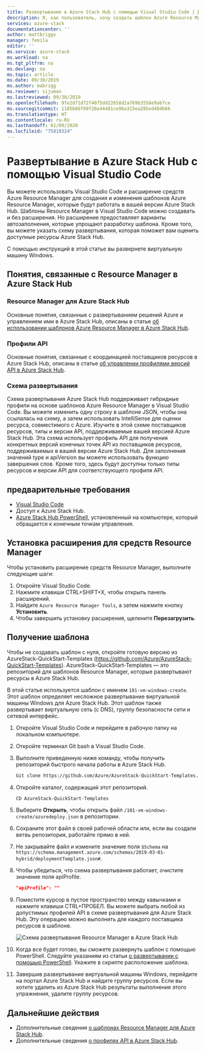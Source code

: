 ```yaml
---
title: Развертывание в Azure Stack Hub с помощью Visual Studio Code | Документация Майкрософт
description: Я, как пользователь, хочу создать шаблон Azure Resource Manager в Visual Studio Code и применить схему развертывания для подготовки шаблона, совместимого с моей версией Azure Stack Hub.
services: azure-stack
documentationcenter: ''
author: mattbriggs
manager: femila
editor: ''
ms.service: azure-stack
ms.workload: na
ms.tgt_pltfrm: na
ms.devlang: na
ms.topic: article
ms.date: 09/30/2019
ms.author: mabrigg
ms.reviewer: sijuman
ms.lastreviewed: 09/30/2019
ms.openlocfilehash: 9fe2d71d72f4075dd22658d2a769b3558e9ab7ce
ms.sourcegitcommit: 1185b66f69f28e44481ce96a315ea285ed404b66
ms.translationtype: HT
ms.contentlocale: ru-RU
ms.lasthandoff: 01/09/2020
ms.locfileid: "75819324"
---
```

# <a name="deploy-with-visual-studio-code-to-azure-stack-hub"></a>Развертывание в Azure Stack Hub с помощью Visual Studio Code

Вы можете использовать Visual Studio Code и расширение средств Azure Resource Manager для создания и изменения шаблонов Azure Resource Manager, которые будут работать в вашей версии Azure Stack Hub. Шаблоны Resource Manager в Visual Studio Code можно создавать и без расширения. Но расширение предоставляет варианты автозаполнения, которые упрощают разработку шаблона. Кроме того, вы можете указать схему развертывания, которая поможет вам оценить доступные ресурсы Azure Stack Hub.

С помощью инструкций в этой статье вы развернете виртуальную машину Windows.

## <a name="concepts-for-azure-stack-hub-resource-manager"></a>Понятия, связанные с Resource Manager в Azure Stack Hub

### <a name="azure-stack-hub-resource-manager"></a>Resource Manager для Azure Stack Hub

Основные понятия, связанные с развертыванием решений Azure и управлением ими в Azure Stack Hub, описаны в статье [об использовании шаблонов Azure Resource Manager в Azure Stack Hub](azure-stack-arm-templates.md).

### <a name="api-profiles"></a>Профили API
Основные понятия, связанные с координацией поставщиков ресурсов в Azure Stack Hub, описаны в статье [об управлении профилями версий API в Azure Stack Hub](azure-stack-version-profiles.md).

### <a name="the-deployment-schema"></a>Схема развертывания

Схема развертывания Azure Stack Hub поддерживает гибридные профили на основе шаблонов Azure Resource Manager в Visual Studio Code. Вы можете изменить одну строку в шаблоне JSON, чтобы она ссылалась на схему, а затем использовать IntelliSense для оценки ресурса, совместимого с Azure. Изучите в этой схеме поставщиков ресурсов, типы и версии API, поддерживаемые вашей версией Azure Stack Hub. Эта схема использует профиль API для получения конкретных версий конечных точек API из поставщиков ресурсов, поддерживаемых в вашей версии Azure Stack Hub. Для заполнения значений type и apiVersion вы можете использовать функцию завершения слов. Кроме того, здесь будут доступны только типы ресурсов и версии API для соответствующего профиля API.

## <a name="prerequisites"></a>предварительные требования

- [Visual Studio Code](https://code.visualstudio.com/)
- Доступ к Azure Stack Hub.
- [Azure Stack Hub PowerShell](https://docs.microsoft.com/azure-stack/operator/azure-stack-powershell-install?toc=https%3A%2F%2Fdocs.microsoft.com%2Fen-us%2Fazure-stack%2Fuser%2FTOC.json&bc=https%3A%2F%2Fdocs.microsoft.com%2Fen-us%2Fazure-stack%2Fbreadcrumb%2Ftoc.json), установленный на компьютере, который обращается к конечным точкам управления.

## <a name="install-resource-manager-tools-extension"></a>Установка расширения для средств Resource Manager

Чтобы установить расширение средств Resource Manager, выполните следующие шаги:

1. Откройте Visual Studio Code.
2. Нажмите клавиши CTRL+SHIFT+X, чтобы открыть панель расширений.
3. Найдите `Azure Resource Manager Tools`, а затем нажмите кнопку **Установить**.
4. Чтобы завершить установку расширения, щелкните **Перезагрузить**.

## <a name="get-a-template"></a>Получение шаблона

Чтобы не создавать шаблон с нуля, откройте готовую версию из AzureStack-QuickStart-Templates (https://github.com/Azure/AzureStack-QuickStart-Templates). AzureStack-QuickStart-Templates — это репозиторий для шаблонов Resource Manager, которые развертывают ресурсы в Azure Stack Hub. 

В этой статье используется шаблон с именем `101-vm-windows-create`. Этот шаблон определяет несложное развертывание виртуальной машины Windows для Azure Stack Hub.  Этот шаблон также развертывает виртуальную сеть (с DNS), группу безопасности сети и сетевой интерфейс.

1. Откройте Visual Studio Code и перейдите в рабочую папку на локальном компьютере.
2. Откройте терминал Git bash в Visual Studio Code.
3. Выполните приведенную ниже команду, чтобы получить репозиторий быстрого начала работы в Azure Stack Hub.
    ```bash  
    Git clone https://github.com/Azure/AzureStack-QuickStart-Templates.git
    ```
4. Откройте каталог, содержащий этот репозиторий.
    ```bash  
    CD AzureStack-QuickStart-Templates
    ```
5. Выберите **Открыть**, чтобы открыть файл `/101-vm-windows-create/azuredeploy.json` в репозитории.
6. Сохраните этот файл в своей рабочей области или, если вы создали ветвь репозитория, работайте прямо в ней.
7. Не закрывайте файл и измените значение поля `$Schema` на `https://schema.management.azure.com/schemas/2019-03-01-hybrid/deploymentTemplate.json#`.
8. Чтобы убедиться, что схема развертывания работает, очистите значение поля apiProfile.
    ```JSON  
    "apiProfile": ""
    ```
9. Поместите курсор в пустое пространство между кавычками и нажмите клавиши CTRL+ПРОБЕЛ. Вы можете выбрать любой из допустимых профилей API в схеме развертывания для Azure Stack Hub. Эту операцию можно выполнить для каждого поставщика ресурсов в шаблоне.

    ![Схема развертывания Resource Manager в Azure Stack Hub](./media/azure-stack-resource-manager-deploy-template-vscode/azure-stack-resource-manager-vscode-schema.png)

10. Когда все будет готово, вы сможете развернуть шаблон с помощью PowerShell. Следуйте указаниям из статьи [о развертывании с помощью PowerShell](azure-stack-deploy-template-powershell.md). Укажите в скрипте расположение шаблона.
11. Завершив развертывание виртуальной машины Windows, перейдите на портал Azure Stack Hub и найдите группу ресурсов. Если вы хотите удалить из Azure Stack Hub результаты выполнения этого упражнения, удалите группу ресурсов.

## <a name="next-steps"></a>Дальнейшие действия

- Дополнительные сведения [о шаблонах Resource Manager для Azure Stack Hub](azure-stack-arm-templates.md).  
- Дополнительные сведения [о профилях API в Azure Stack Hub](azure-stack-version-profiles.md).